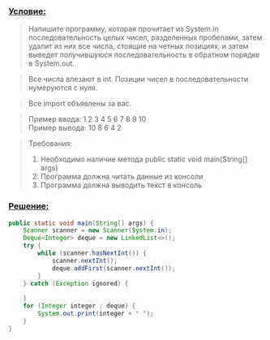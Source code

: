 ### [Условие:]()

>Напишите программу, которая прочитает из System.in последовательность целых 
чисел, разделенных пробелами, затем удалит из них все числа, стоящие на четных 
позициях, и затем выведет получившуюся последовательность в 
обратном порядке в System.out.

>Все числа влезают в int. Позиции чисел в последовательности нумеруются с нуля.

>Все import объявлены за вас.

>Пример ввода: 1 2 3 4 5 6 7 8 9 10  
Пример вывода: 10 8 6 4 2

>Требования:
>1. Необходимо наличие метода public static void main(String[] args)
>2. Программа должна читать данные из консоли
>3. Программа должна выводить текст в консоль

### [Решение:]()
```java
public static void main(String[] args) {
    Scanner scanner = new Scanner(System.in);
    Deque<Integer> deque = new LinkedList<>();
    try {
        while (scanner.hasNextInt()) {
            scanner.nextInt();
            deque.addFirst(scanner.nextInt());
        }
    } catch (Exception ignored) {
    
    }
    for (Integer integer : deque) {
        System.out.print(integer + " ");
    }
}
```
